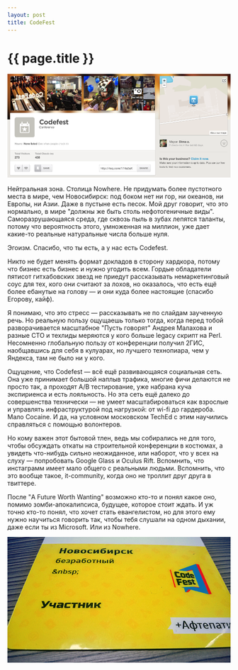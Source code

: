 ```yaml
---
layout: post
title: CodeFest
---
```


# {{ page.title }}

![foursquare](/img/photos/codefest.png)

Нейтральная зона. Столица Nowhere. Не придумать более пустотного места в мире, чем Новосибирск: под боком нет ни гор, ни океанов, ни Европы, ни Азии. Даже в пустыне есть песок. Мой друг говорит, что это нормально, в мире "должны же быть столь нефотогеничные виды". Саморазрушающаяся среда, где сквозь пыль в зубах лепятся таланты, потому что вероятность этого, умноженная на миллион, уже дает какие-то реальные натуральные числа больше нуля.

Эгоизм. Спасибо, что ты есть, а у нас есть Codefest.

Никто не будет менять формат докладов в сторону хардкора, потому что бизнес есть бизнес и нужно угодить всем. Гордые обладатели пятисот гитхабовских звезд не приедут рассказывать немаркетинговый соус для тех, кого они считают за лохов, но оказалось, что есть ещё более ебанутые на голову — и они куда более настоящие (спасибо Егорову, кайф).

Я понимаю, что это стресс — рассказывать не по слайдам заученную речь. Но реальную пользу ощущаешь только тогда, когда перед тобой разворачивается масштабное "Пусть говорят" Андрея Малахова и разные CTO и техлиды меряются у кого больше legacy скрипт на Perl. Несомненно глобальную пользу от конференции получил 2ГИС, наобщавшись для себя в кулуарах, но лучшего технопиара, чем у Яндекса, там не было ни у кого.

Ощущение, что Codefest — всё ещё развивающаяся социальная сеть. Она уже принимает большой наплыв трафика, многие фичи делаются не просто так, а проходят A/B тестирование, уже набрана куча экспириенса и есть лояльность. Но эта сеть ещё далеко до совершенства технически — не умеет масштабироваться как взрослые и управлять инфраструктурой под нагрузкой: от wi-fi до гардероба. Мало Cocaine. И да, на условном московском TechEd с этим научились справляться с помощью волонтеров.

Но кому важен этот бытовой тлен, ведь мы собирались не для того, чтобы обсуждать откаты на строительной конференции в костюмах, а увидеть что-нибудь сильно неожиданное, или наборот, что у всех на слуху — попробовать Google Glass и Oculus Rift. Вспомнить, что инстаграмм имеет мало общего с реальными людьми. Вспомнить, что это вообще такое, it-community, когда оно не троллит друг друга в твиттере.

После "A Future Worth Wanting" возможно кто-то и понял какое оно, помимо зомби-апокалипсиса, будущее, которое стоит ждать. И уж точно кто-то понял, что хочет стать евангелистом, но для этого ему нужно научиться говорить так, чтобы тебя слушали на одном дыхании, даже если ты из Microsoft. Или из Nowhere.

![badge](/img/photos/codefest2.png)
